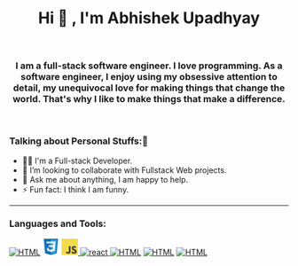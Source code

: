 
<h1 align="center">Hi <span >👋 </span>, I'm Abhishek Upadhyay</h1>


<br/>
<h3 align="center">I am a full-stack software engineer. I love programming. As a software engineer, I enjoy using my obsessive attention to detail, my unequivocal love for making things that change the world. That's why I like to make things that make a difference.</h3>
<br/>

<h3>Talking about Personal Stuffs:🧑</h3>
<ul>
  <li>👨‍🎓 I'm a Full-stack Developer.</li>
  <li>👯 I’m looking to collaborate with Fullstack Web projects.</li>
  <li>💬 Ask me about anything, I am happy to help.</li>
  <li>⚡ Fun fact: I think I am funny.</li>
</ul>

<hr>


<h3 align="left">Languages and Tools:</h3>
<p align="left">  <a href="https://www.w3schools.com/html/"> <img src="https://camo.githubusercontent.com/bea3c45894fe8d810cfef5e0ba759d28033e0a534186ea1c1b71c70e1a57554f/68747470733a2f2f7777772e766563746f726c6f676f2e7a6f6e652f6c6f676f732f77335f68746d6c352f77335f68746d6c352d69636f6e2e737667" width="30" height="30" alt="HTML"/></a> <a href="https://www.w3schools.com/css/"> <img src="https://raw.githubusercontent.com/devicons/devicon/master/icons/css3/css3-original.svg" width="30" height="30" alt="HTML"/></a> <a href="https://developer.mozilla.org/en-US/docs/Web/JavaScript" target="_blank" rel="noreferrer"> <img src="https://raw.githubusercontent.com/devicons/devicon/master/icons/javascript/javascript-original.svg" alt="javascript" width="30" height="30"/> </a> <a href="https://reactjs.org/" target="_blank" rel="noreferrer"> <img src="https://camo.githubusercontent.com/faf0782d01ec9e993c2e258fa995f0fc9171a14969d2129bbf5a5816df7e7b62/68747470733a2f2f7777772e766563746f726c6f676f2e7a6f6e652f6c6f676f732f72656163746a732f72656163746a732d69636f6e2e737667" alt="react" width="30" height="30"/> </a>   <a href="https://www.netlify.com/"> <img src="https://camo.githubusercontent.com/673f8313c5d059b26617d85de6b26ff43c4682ffa9560fc9b6ac4575a6a0b6c0/68747470733a2f2f7777772e766563746f726c6f676f2e7a6f6e652f6c6f676f732f6e65746c6966792f6e65746c6966792d69636f6e2e737667" width="30" height="30" alt="HTML"/></a>  <a href="https://getbootstrap.com/"> <img src="https://camo.githubusercontent.com/73574cd2054d51914a2c92336a6fcad0f483405396981609bb44121d44e0a565/68747470733a2f2f75706c6f61642e77696b696d656469612e6f72672f77696b6970656469612f636f6d6d6f6e732f7468756d622f622f62322f426f6f7473747261705f6c6f676f2e7376672f35313270782d426f6f7473747261705f6c6f676f2e7376672e706e673f3230323130353037303030303234" width="30" height="30" alt="HTML"/></a>  <a href="https://tailwindcss.com/"> <img src="https://camo.githubusercontent.com/5734d0669fe22ce04a1cb989a156cd32c379875f6bca56d5210c9432824856d9/68747470733a2f2f7777772e766563746f726c6f676f2e7a6f6e652f6c6f676f732f7461696c77696e646373732f7461696c77696e646373732d69636f6e2e737667" width="30" height="30" alt="HTML"/></a> </p>


<!--
**Abhi-upadhyay2109/Abhi-upadhyay2109** is a ✨ _special_ ✨ repository because its `README.md` (this file) appears on your GitHub profile.

Here are some ideas to get you started:

- 🔭 I’m currently working on ...
- 🌱 I’m currently learning ...
- 👯 I’m looking to collaborate on ...
- 🤔 I’m looking for help with ...
- 💬 Ask me about ...
- 📫 How to reach me: ...
- 😄 Pronouns: ...
- ⚡ Fun fact: ...
-->
